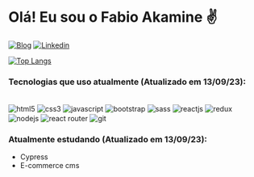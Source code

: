 # Olá! Eu sou o Fabio Akamine ✌️

[![Blog](https://img.shields.io/website?label=Portfolio&style=for-the-badge&url=https://akaminefabio.github.io/Portfolio_Main/)](https://akaminefabio.github.io/Portfolio_Main/)
[![Linkedin](https://img.shields.io/badge/LinkedIn-0077B5?style=for-the-badge&logo=linkedin&logoColor=white)](https://www.linkedin.com/in/fabio-suzuki-akamine/)

[![Top Langs](https://github-readme-stats.vercel.app/api/top-langs/?username=AkamineFabio&layout=compact&theme=dracula)](https://github.com/AkamineFabio/github-readme-stats)

### Tecnologias que uso atualmente (Atualizado em 13/09/23):
<div style='disply: inline-block'><br>
<img align='center' alt='html5' src='https://img.shields.io/badge/HTML5-E34F26?style=for-the-badge&logo=html5&logoColor=white'/>
<img align='center' alt='css3' src='https://img.shields.io/badge/CSS3-1572B6?style=for-the-badge&logo=css3&logoColor=white'/>
<img align='center' alt='javascript' src='https://img.shields.io/badge/JavaScript-323330?style=for-the-badge&logo=javascript&logoColor=F7DF1E'/>
<img align='center' alt='bootstrap' src='https://img.shields.io/badge/Bootstrap-563D7C?style=for-the-badge&logo=bootstrap&logoColor=white'/>
<img align='center' alt='sass' src='https://img.shields.io/badge/Sass-CC6699?style=for-the-badge&logo=sass&logoColor=white'/>
<img align='center' alt='reactjs' src='https://img.shields.io/badge/React-20232A?style=for-the-badge&logo=react&logoColor=61DAFB'/>
<img align='center' alt='redux' src='https://img.shields.io/badge/Redux-593D88?style=for-the-badge&logo=redux&logoColor=white'/>
<img align='center' alt='nodejs' src='https://img.shields.io/badge/Node.js-43853D?style=for-the-badge&logo=node.js&logoColor=white'/>
<img align='center' alt='react router' src='https://img.shields.io/badge/React_Router-CA4245?style=for-the-badge&logo=react-router&logoColor=white)'/>
<img align='center' alt='git' src='https://img.shields.io/badge/GIT-E44C30?style=for-the-badge&logo=git&logoColor=white'/>
</div>

### Atualmente estudando (Atualizado em 13/09/23):
- Cypress
- E-commerce cms
